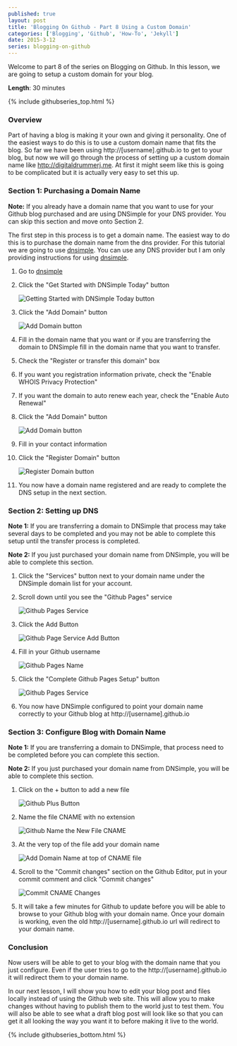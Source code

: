 ```yaml
---
published: true
layout: post
title: 'Blogging On Github - Part 8 Using a Custom Domain'
categories: ['Blogging', 'Github', 'How-To', 'Jekyll']
date: 2015-3-12
series: blogging-on-github
---
```


Welcome to part 8 of the series on Blogging on Github.  In this lesson, we are going to setup a custom domain for your blog.

**Length**: 30 minutes

{% include githubseries_top.html %}

### Overview

Part of having a blog is making it your own and giving it personality.  One of the easiest ways to do this is to use a custom domain name that fits the blog.  So far we have been using http://[username].github.io to get to your blog, but now we will go through the process of setting up a custom domain name like http://digitaldrummerj.me.  At first it might seem like this is going to be complicated but it is actually very easy to set this up.

### Section 1: Purchasing a Domain Name

**Note:** If you already have a domain name that you want to use for your Github blog purchased and are using DNSimple for your DNS provider.  You can skip this section and move onto Section 2.

The first step in this process is to get a domain name.  The easiest way to do this is to purchase the domain name from the dns provider.  For this tutorial we are going to use [dnsimple](http://dnsimple.com).  You can use any DNS provider but I am only providing instructions for using [dnsimple](http://dnsimple.com).

1. Go to [dnsimple](http://dnsimple.com)
2. Click the "Get Started with DNSimple Today" button

    ![Getting Started with DNSimple Today button]({{site.url}}/images/github_part_8_get_started_dnsimple.png)

3. Click the "Add Domain" button

    ![Add Domain button]({{site.url}}/images/github_part_8_add_domain_button.png)

4. Fill in the domain name that you want or if you are transferring the domain to DNSimple fill in the domain name that you want to transfer.
5. Check the "Register or transfer this domain" box
6. If you want you registration information private, check the "Enable WHOIS Privacy Protection"
7. If you want the domain to auto renew each year, check the "Enable Auto Renewal"
8. Click the "Add Domain" button

    ![Add Domain button]({{site.url}}/images/github_part_8_add_domain_button.png)

9. Fill in your contact information
10. Click the "Register Domain" button

    ![Register Domain button]({{site.url}}/images/github_part_8_register_domain.png)

11. You now have a domain name registered and are ready to complete the DNS setup in the next section.

### Section 2: Setting up DNS

**Note 1:** If you are transferring a domain to DNSimple that process may take several days to be completed and you may not be able to complete this setup until the transfer process is completed.

**Note 2:** If you just purchased your domain name from DNSimple, you will be able to complete this section.

1. Click the "Services" button next to your domain name under the DNSimple domain list for your account.
1. Scroll down until you see the "Github Pages" service

    ![Github Pages Service]({{site.url}}/images/github_part_8_dnsimple_github_service.png)

1. Click the Add Button

    ![Github Page Service Add Button]({{site.url}}/images/github_part_8_dnsimple_github_service_add_button.png)

1. Fill in your Github username

    ![Github Pages Name]({{site.url}}/images/github_part_8_dnsimple_github_service_setup.png)

1. Click the "Complete Github Pages Setup" button

    ![Github Pages Service]({{site.url}}/images/github_part_8_dnsimple_github_service_setup_complete.png)

1. You now have DNSimple configured to point your domain name correctly to your Github blog at http://[username].github.io

### Section 3: Configure Blog with Domain Name

**Note 1:** If you are transferring a domain to DNSimple,  that process need to be completed before you can complete this section.

**Note 2:** If you just purchased your domain name from DNSimple, you will be able to complete this section.

1. Click on the + button to add a new file

    ![Github Plus Button]({{site.url}}/images/github_add_button.png)

1.  Name the file CNAME with no extension

    ![Github Name the New File CNAME]({{site.url}}/images/github_part_8_add_cname_file.png)

1. At the very top of the file add your domain name

    ![Add Domain Name at top of CNAME file]({{site.url}}/images/github_part_8_cname_domain_name.png)

1. Scroll to the "Commit changes" section on the Github Editor, put in your commit comment and click "Commit changes"

    ![Commit CNAME Changes]({{site.url}}/images/github_part_8_cname_commit.png)

1. It will take a few minutes for Github to update before you will be able to browse to your Github blog with your domain name.  Once your domain is working, even the old http://[username].github.io url will redirect to your domain name.

### Conclusion

Now users will be able to get to your blog with the domain name that you just configure.  Even if the user tries to go to the http://[username].github.io it will redirect them to your domain name.

In our next lesson, I will show you how to edit your blog post and files locally instead of using the Github web site.  This will allow you to make changes without having to publish them to the world just to test them.  You will also be able to see what a draft blog post will look like so that you can get it all looking the way you want it to before making it live to the world.

{% include githubseries_bottom.html %}